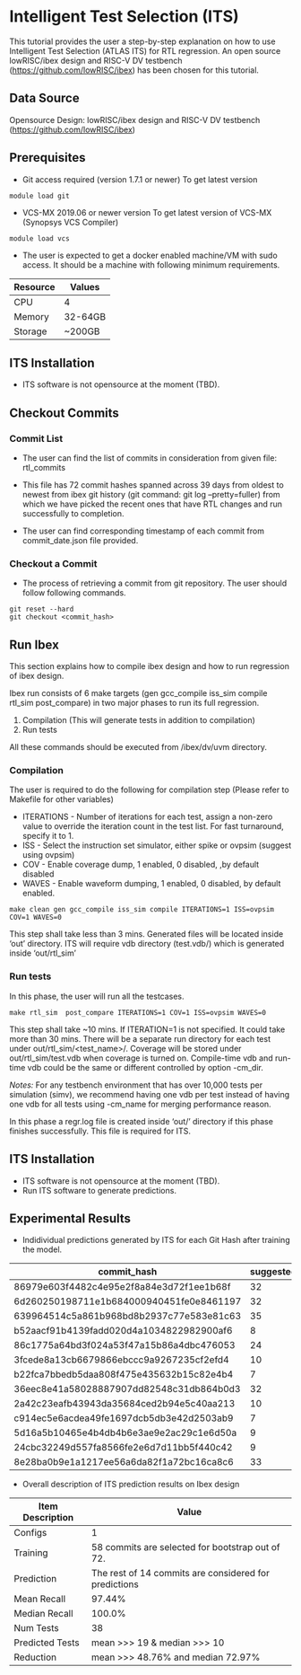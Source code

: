 # Intelligent Test Selection (ITS)

This tutorial provides the user a step-by-step explanation on how to use Intelligent Test Selection (ATLAS ITS) for RTL regression.  An open source lowRISC/ibex design and RISC-V DV testbench (https://github.com/lowRISC/ibex) has been chosen for this tutorial. 

## Data Source 
Opensource Design: lowRISC/ibex design and RISC-V DV testbench (https://github.com/lowRISC/ibex)

## Prerequisites
- Git access required (version 1.7.1 or newer)
To get latest version
```
module load git
```

- VCS-MX 2019.06 or newer version
To get latest version of VCS-MX (Synopsys VCS Compiler)
```
module load vcs
```

- The user is expected to get a docker enabled machine/VM with sudo access. 
It should be a machine with following minimum requirements.

Resource | Values
---------|-------
CPU |	4
Memory |	32-64GB
Storage |	~200GB

## ITS Installation
- ITS software is not opensource at the moment (TBD).

## Checkout Commits
### Commit List
- The user can find the list of commits in consideration from given file: rtl_commits

- This file has 72 commit hashes spanned across 39 days from oldest to newest from ibex git history (git command: git log –pretty=fuller) from which we have picked the recent ones that have RTL changes and run successfully to completion. 

- The user can find corresponding timestamp of each commit from commit_date.json file provided.

### Checkout a Commit
- The process of retrieving a commit from git repository. The user should follow following commands.
```
git reset --hard
git checkout <commit_hash>
```

## Run Ibex
This section explains how to compile ibex design and how to run regression of ibex design.

Ibex run consists of 6 make targets (gen gcc_compile iss_sim compile rtl_sim post_compare) in two major phases to run its full regression.
1.	Compilation (This will generate tests in addition to compilation)
2.	Run tests

All these commands should be executed from <work directory>/ibex/dv/uvm directory.

### Compilation 
The user is required to do the following for compilation step (Please refer to Makefile for other variables) 
- ITERATIONS - Number of iterations for each test, assign a non-zero value to override the iteration count in the test list. For fast turnaround, specify it to 1.
- ISS - Select the instruction set simulator, either spike or ovpsim (suggest using ovpsim)
- COV - Enable coverage dump, 1 enabled, 0 disabled, ,by default disabled
- WAVES - Enable waveform dumping, 1 enabled, 0 disabled, by default enabled.

```
make clean gen gcc_compile iss_sim compile ITERATIONS=1 ISS=ovpsim COV=1 WAVES=0

```

This step shall take less than 3 mins. Generated files will be located inside ‘out’ directory.
ITS will require vdb directory (test.vdb/) which is generated inside ‘out/rtl_sim’

### Run tests
In this phase, the user will run all the testcases.

```
make rtl_sim  post_compare ITERATIONS=1 COV=1 ISS=ovpsim WAVES=0

```

This step shall take ~10 mins. If ITERATION=1 is not specified. It could take more than 30 mins. There will be a separate run directory for each test under out/rtl_sim/<test_name>/. Coverage will be stored under out/rtl_sim/test.vdb when coverage is turned on. Compile-time vdb and run-time vdb could be the same or different controlled by option -cm_dir.

*Notes:* For any testbench environment that has over 10,000 tests per simulation (simv), we recommend having one vdb per test instead of having one vdb for all tests using -cm_name for merging performance reason.

In this phase a regr.log file is created inside ‘out/’ directory if this phase finishes successfully. This file is required for ITS.

## ITS Installation
- ITS software is not opensource at the moment (TBD).
- Run ITS software to generate predictions.

## Experimental Results

- Indidividual predictions generated by ITS for each Git Hash after training the model.
  
commit_hash |	suggested_count |	failures |	recall |	testcase_reduction
------------|------------|------------|------------|------------
86979e603f4482c4e95e2f8a84e3d72f1ee1b68f	| 32 |	1 |	100 |	13.51351351
6d260250198711e1b684000940451fe0e8461197 |	32 |	1 |	100 |	13.51351351
639964514c5a861b968bd8b2937c77e583e81c63 |	35 |	1 |	100 |	5.405405405
b52aacf91b4139fadd020d4a1034822982900af6 |	8 |	1 |	100 |	78.37837838
86c1775a64bd3f024a53f47a15b86a4dbc476053 |	24 |	3 |	66.66666667 |	35.13513514
3fcede8a13cb6679866ebccc9a9267235cf2efd4 |	10 |	2 |	100 |	72.97297297
b22fca7bbedb5daa808f475e435632b15c82e4b4 |	7 |	1 |	100 |	81.08108108
36eec8e41a58028887907dd82548c31db864b0d3 |	32 |	2 |	100 |	13.51351351
2a42c23eafb43943da35684ced2b94e5c40aa213 |	10 |	2	| 100	| 72.97297297
c914ec5e6acdea49fe1697dcb5db3e42d2503ab9 |	7 |	1 |	100 |	81.57894737
5d16a5b10465e4b4db4b6e3ae9e2ac29c1e6d50a | 9 |	3 |	100 |	76.31578947
24cbc32249d557fa8566fe2e6d7d11bb5f440c42 | 9 |	2 |	100 |	76.31578947
8e28ba0b9e1a1217ee56a6da82f1a72bc16ca8c6 |	33	| 1	| 100	| 13.15789474

- Overall description of ITS prediction results on Ibex design

Item Description | Value
-----------------|-------
Configs | 1
Training | 58 commits are selected for bootstrap out of 72.
Prediction | The rest of 14 commits are considered for predictions
Mean  Recall | 97.44%
Median  Recall | 100.0%
Num  Tests | 38
Predicted  Tests | mean >>> 19  & median >>> 10
Reduction | mean >>> 48.76% and median 72.97%
